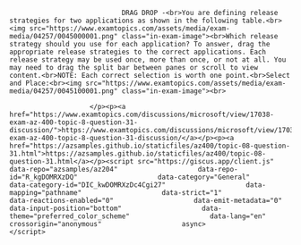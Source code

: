 <p class="card-text">
							
								DRAG DROP -<br>You are defining release strategies for two applications as shown in the following table.<br><img src="https://www.examtopics.com/assets/media/exam-media/04257/0045000001.png" class="in-exam-image"><br>Which release strategy should you use for each application? To answer, drag the appropriate release strategies to the correct applications. Each release strategy may be used once, more than once, or not at all. You may need to drag the split bar between panes or scroll to view content.<br>NOTE: Each correct selection is worth one point.<br>Select and Place:<br><img src="https://www.examtopics.com/assets/media/exam-media/04257/0045100001.png" class="in-exam-image"><br>
							
						</p><p><a href="https://www.examtopics.com/discussions/microsoft/view/17038-exam-az-400-topic-8-question-31-discussion/">https://www.examtopics.com/discussions/microsoft/view/17038-exam-az-400-topic-8-question-31-discussion/</a></p><p><a href="https://azsamples.github.io/staticfiles/az400/topic-08-question-31.html">https://azsamples.github.io/staticfiles/az400/topic-08-question-31.html</a></p><script src="https://giscus.app/client.js"                    data-repo="azsamples/az204"                    data-repo-id="R_kgDOMRXzDQ"                    data-category="General"                    data-category-id="DIC_kwDOMRXzDc4Cgi27"                    data-mapping="pathname"                    data-strict="1"                    data-reactions-enabled="0"                    data-emit-metadata="0"                    data-input-position="bottom"                    data-theme="preferred_color_scheme"                    data-lang="en"                    crossorigin="anonymous"                    async>                    </script>
